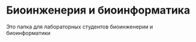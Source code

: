 # Биоинженерия и биоинформатика

Это папка для лабораторных студентов биоинженерии и биоинформатики

